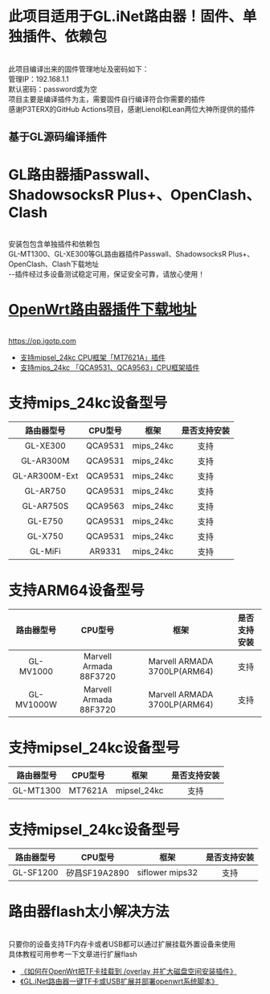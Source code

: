 # 此项目适用于GL.iNet路由器！固件、单独插件、依赖包
<br>此项目编译出来的固件管理地址及密码如下：
<br>管理IP：192.168.1.1
<br>默认密码：password或为空
<br>项目主要是编译插件为主，需要固件自行编译符合你需要的插件
<br>
感谢P3TERX的GitHub Actions项目，感谢Lienol和Lean两位大神所提供的插件

## 基于GL源码编译插件
# GL路由器插Passwall、ShadowsocksR Plus+、OpenClash、Clash
<br>安装包包含单独插件和依赖包
<br>GL-MT1300、GL-XE300等GL路由器插件Passwall、ShadowsocksR Plus+、OpenClash、Clash下载地址
<br>--插件经过多设备测试稳定可用，保证安全可靠，请放心使用！
<br>
# [OpenWrt路由器插件下载地址](https://op.igotp.com)
<br>https://op.igotp.com
* [支持mipsel_24kc CPU框架「MT7621A」插件](https://op.igotp.com/category/mipsel_24kc/)
* [支持mips_24kc 「QCA9531、QCA9563」CPU框架插件](https://op.igotp.com/category/mips_24kc/)
# 支持mips_24kc设备型号
| 路由器型号| CPU型号 | 框架 | 是否支持安装 |
| :--: | :--: | :--: |:--: |
| GL-XE300 | QCA9531 | mips_24kc |支持 |
| GL-AR300M | QCA9531 | mips_24kc |支持 |
| GL-AR300M-Ext | QCA9531 | mips_24kc |支持 |
| GL-AR750 | QCA9531 | mips_24kc |支持 |
| GL-AR750S | QCA9563 | mips_24kc |支持 |
| GL-E750 | QCA9531 | mips_24kc |支持 |
| GL-X750 | QCA9531 | mips_24kc |支持 |
| GL-MiFi | AR9331 | mips_24kc |支持 |
# 支持ARM64设备型号
| 路由器型号| CPU型号 | 框架 | 是否支持安装 |
| :--: | :--: | :--: |:--: |
| GL-MV1000  | Marvell Armada 88F3720 | Marvell ARMADA 3700LP(ARM64) |支持 |
| GL-MV1000W | Marvell Armada 88F3720 | Marvell ARMADA 3700LP(ARM64) |支持 |
# 支持mipsel_24kc设备型号
| 路由器型号| CPU型号 | 框架 | 是否支持安装 |
| :--: | :--: | :--: |:--: |
| GL-MT1300 | MT7621A | mipsel_24kc |支持 |
# 支持mipsel_24kc设备型号
| 路由器型号| CPU型号 | 框架 | 是否支持安装 |
| :--: | :--: | :--: |:--: |
| GL-SF1200 | 矽昌SF19A2890 | siflower mips32 |支持 |

# 路由器flash太小解决方法
<br>只要你的设备支持TF内存卡或者USB都可以通过扩展挂载外置设备来使用
<br>具体教程可用参考一下文章进行扩展flash
* [《如何在OpenWrt把TF卡挂载到 /overlay 并扩大磁盘空间安装插件》](https://op.igotp.com/73.html)
* [《GL.iNet路由器一键TF卡或USB扩展并部署openwrt系统脚本》](https://op.igotp.com/21.html)


